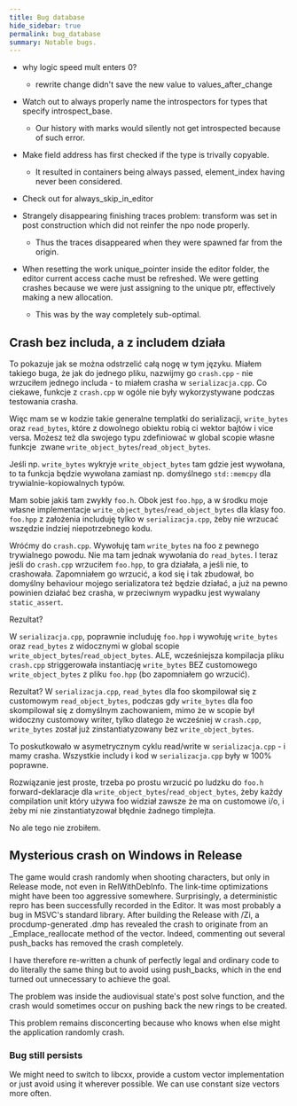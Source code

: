 ```yaml
---
title: Bug database
hide_sidebar: true
permalink: bug_database
summary: Notable bugs.
---
```


- why logic speed mult enters 0?
	- rewrite change didn't save the new value to values_after_change

- Watch out to always properly name the introspectors for types that specify introspect_base.
	- Our history with marks would silently not get introspected because of such error.

- Make field address has first checked if the type is trivally copyable.
	- It resulted in containers being always passed, element_index having never been considered.

- Check out for always_skip_in_editor

- Strangely disappearing finishing traces problem: transform was set in post construction which did not reinfer the npo node properly.
	- Thus the traces disappeared when they were spawned far from the origin.

- When resetting the work unique_pointer inside the editor folder, the editor current access cache must be refreshed.
We were getting crashes because we were just assigning to the unique ptr, effectively making a new allocation. 
	- This was by the way completely sub-optimal.

## Crash bez includa, a z includem działa

To pokazuje jak se można odstrzelić całą nogę w tym języku.
Miałem takiego buga, że jak do jednego pliku, 
nazwijmy go ``crash.cpp`` - nie wrzuciłem jednego includa - to miałem crasha w ``serializacja.cpp``.
Co ciekawe, funkcje z ``crash.cpp`` w ogóle nie były wykorzystywane podczas testowania crasha.

Więc mam se w kodzie takie generalne templatki do serializacji, ``write_bytes`` oraz ``read_bytes``, 
które z dowolnego obiektu robią ci wektor bajtów i vice versa.
Możesz też dla swojego typu zdefiniować w global scopie własne funkcje 
zwane ``write_object_bytes``/``read_object_bytes``.

Jeśli np. ``write_bytes`` wykryje ``write_object_bytes`` tam gdzie jest wywołana, 
to ta funkcja będzie wywołana zamiast np. domyślnego ``std::memcpy`` dla trywialnie-kopiowalnych typów.

Mam sobie jakiś tam zwykły ``foo.h``. 
Obok jest ``foo.hpp``, 
a w środku moje własne implementacje ``write_object_bytes``/``read_object_bytes`` dla klasy foo.
``foo.hpp`` z założenia includuję tylko w ``serializacja.cpp``, 
żeby nie wrzucać wszędzie indziej niepotrzebnego kodu.

Wróćmy do ``crash.cpp``. 
Wywołuję tam ``write_bytes`` na foo z pewnego trywialnego powodu. 
Nie ma tam jednak wywołania do ``read_bytes``.
I teraz jeśli do ``crash.cpp`` wrzuciłem ``foo.hpp``, to gra działała, a jeśli nie, to crashowała. 
Zapomniałem go wrzucić, a kod się i tak zbudował, bo domyślny behaviour mojego serializatora też będzie działać, 
a już na pewno powinien działać bez crasha, w przeciwnym wypadku jest wywalany ``static_assert``.

Rezultat?

W ``serializacja.cpp``, poprawnie includuję ``foo.hpp`` i wywołuję ``write_bytes`` oraz ``read_bytes`` 
z widocznymi w global scopie ``write_object_bytes``/``read_object_bytes``.
ALE, wcześniejsza kompilacja pliku ``crash.cpp`` striggerowała instantiację ``write_bytes`` 
BEZ customowego ``write_object_bytes`` z pliku ``foo.hpp`` (bo zapomniałem go wrzucić).

Rezultat? 
W ``serializacja.cpp``, ``read_bytes`` dla foo skompilował się z customowym ``read_object_bytes``, 
podczas gdy ``write_bytes`` dla foo skompilował się z domyślnym zachowaniem, 
mimo że w scopie był widoczny customowy writer,
tylko dlatego że wcześniej w ``crash.cpp``, ``write_bytes`` został już zinstantiatyzowany bez ``write_object_bytes``.

To poskutkowało w asymetrycznym cyklu read/write w ``serializacja.cpp`` - i mamy crasha.
Wszystkie includy i kod w ``serializacja.cpp`` były w 100% poprawne.

Rozwiązanie jest proste, trzeba po prostu wrzucić po ludzku do ``foo.h`` forward-deklaracje 
dla ``write_object_bytes``/``read_object_bytes``,
żeby każdy compilation unit który używa foo widział zawsze że ma on customowe i/o,
i żeby mi nie zinstantiatyzował błędnie żadnego timplejta.

No ale tego nie zrobiłem.

## Mysterious crash on Windows in Release

The game would crash randomly when shooting characters, but only in Release mode,
not even in RelWithDebInfo. The link-time optimizations might have been too aggressive somewhere.
Surprisingly, a deterministic repro has been successfully recorded in the Editor.
It was most probably a bug in MSVC's standard library.
After building the Release with /Zi, a procdump-generated .dmp
has revealed the crash to originate from an _Emplace_reallocate method of the vector.
Indeed, commenting out several push_backs has removed the crash completely.

I have therefore re-written a chunk of perfectly legal and ordinary code
to do literally the same thing but to avoid using push_backs,
which in the end turned out unnecessary to achieve the goal.

The problem was inside the audiovisual state's post solve function,
and the crash would sometimes occur on pushing back the new rings to be created.

This problem remains disconcerting because who knows when else might the application randomly crash.

### Bug still persists

We might need to switch to libcxx, provide a custom vector implementation or just avoid using it wherever possible.
We can use constant size vectors more often.
